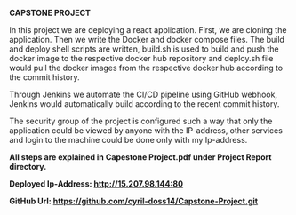 **CAPSTONE PROJECT**

In this project we are deploying a react application. First, we are cloning the application. Then we write the Docker and docker compose files. The build and deploy shell scripts are written, build.sh is used to build and push the docker image to the respective docker hub repository and deploy.sh file would pull the docker images from the respective docker hub according to the commit history.

Through Jenkins we automate the CI/CD pipeline using GitHub webhook, Jenkins would automatically build according to the recent commit history.

The security group of the project is configured such a way that only the application could be viewed by anyone with the IP-address, other services and login to the machine could be done only with my Ip-address.

**All steps are explained in Capestone Project.pdf under Project Report directory.**

**Deployed Ip-Address: http://15.207.98.144:80**

**GitHub Url: https://github.com/cyril-doss14/Capstone-Project.git**

